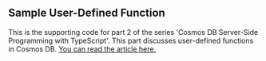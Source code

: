 ## Sample User-Defined Function

This is the supporting code for part 2 of the series 'Cosmos DB Server-Side Programming with TypeScript'. This part discusses user-defined functions in Cosmos DB. [You can read the article here.](https://blog.kloud.com.au/2018/01/12/cosmos-db-server-side-programming-with-typescript-part-2-user-defined-functions/)